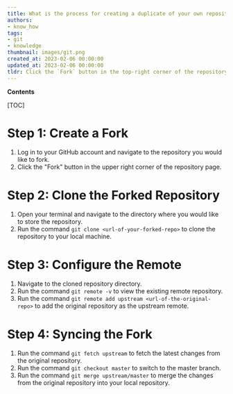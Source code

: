 ```yaml
---
title: What is the process for creating a duplicate of your own repository on github?
authors:
- know_how
tags:
- git
- knowledge
thumbnail: images/git.png
created_at: 2023-02-06 00:00:00
updated_at: 2023-02-06 00:00:00
tldr: Click the `Fork` button in the top-right corner of the repository page.
---
```


**Contents**

[TOC]

# Step 1: Create a Fork
1. Log in to your GitHub account and navigate to the repository you would like to fork. 
2. Click the "Fork" button in the upper right corner of the repository page. 

# Step 2: Clone the Forked Repository
1. Open your terminal and navigate to the directory where you would like to store the repository. 
2. Run the command `git clone <url-of-your-forked-repo>` to clone the repository to your local machine. 

# Step 3: Configure the Remote
1. Navigate to the cloned repository directory. 
2. Run the command `git remote -v` to view the existing remote repository. 
3. Run the command `git remote add upstream <url-of-the-original-repo>` to add the original repository as the upstream remote. 

# Step 4: Syncing the Fork
1. Run the command `git fetch upstream` to fetch the latest changes from the original repository. 
2. Run the command `git checkout master` to switch to the master branch. 
3. Run the command `git merge upstream/master` to merge the changes from the original repository into your local repository.
